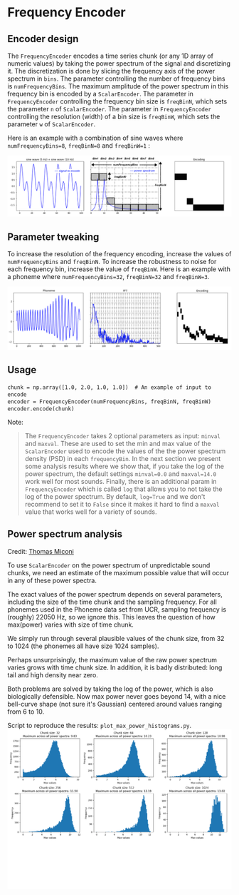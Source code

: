 # Frequency Encoder

## Encoder design

The `FrequencyEncoder` encodes a time series chunk (or any 1D array of numeric 
values) by taking the power spectrum of the signal and discretizing it. The 
discretization is done by slicing the frequency axis of the power spectrum in
 `bins`. The parameter controlling the number of frequency bins is 
 `numFrequencyBins`. The maximum amplitude of the power spectrum in this 
 frequency bin is encoded by a `ScalarEncoder`. The parameter in 
 `FrequencyEncoder` controlling the frequency bin size is `freqBinN`, 
 which sets the parameter `n` of `ScalarEncoder`. The parameter in 
 `FrequencyEncoder` controlling the resolution (width) of a bin size is 
 `freqBinW`, which sets the parameter `w` of `ScalarEncoder`. 
 
 Here is an example with a combination of sine waves where 
 `numFrequencyBins=8`, `freqBinN=8` and `freqBinW=1` :
 
 ![x](assets/freq-encoder-1.png)

## Parameter tweaking
 
 To increase the resolution of the frequency encoding, increase the values
  of `numFrequencyBins` and `freqBinN`. To increase the robustness to noise 
  for each frequency bin, increase the value of `freqBinW`. Here is
   an example with a phoneme where `numFrequencyBins=32`, `freqBinN=32` and 
  `freqBinW=3`.
  
![x](assets/freq-encoder-2.png)


## Usage
 ```
chunk = np.array([1.0, 2.0, 1.0, 1.0])  # An example of input to encode
encoder = FrequencyEncoder(numFrequencyBins, freqBinN, freqBinW)
encoder.encode(chunk)
```

Note:
>The `FrequencyEncoder` takes 2 optional parameters as input: `minval` and 
`maxval`. These are used to set the min and max value of the `ScalarEncoder` 
used to encode the values of the the power spectrum density (PSD) in each 
`frequencyBin`. In the next section we present some analysis results where we 
show that, if you take the log of the power spectrum, the default settings 
`minval=0.0` and `maxval=14.0` work well for most sounds. Finally, there is an 
additional param in `FrequencyEncoder` which is called `log` that allows you to 
not take the log of the power spectrum. By default, `log=True` and we don't 
recommend to set it to `False` since it makes it hard to find a `maxval` value that 
works well for a variety of sounds.     


## Power spectrum analysis
Credit: [Thomas Miconi](https://github.com/ThomasMiconi)

To use `ScalarEncoder` on the power spectrum of unpredictable sound chunks, we
need an estimate of the maximum possible value that will occur in any of
these power spectra.

The exact values of the power spectrum depends on several parameters,
including the size of the time chunk and the sampling frequency. For all
phonemes used in the Phoneme data set from UCR, sampling frequency is
(roughly) 22050 Hz, so we ignore this. This leaves the question of how
max(power) varies with size of time chunk.

We simply run through several plausible values of the chunk size,
from 32 to 1024 (the phonemes all have size 1024 samples).

Perhaps unsurprisingly, the maximum value of the raw power spectrum varies grows
with time chunk size. In addition, it is badly distributed: long tail and 
high density near zero.

Both problems are solved by taking the log of the power, which is also
biologically defensible. Now max power never goes beyond 14, with a nice
bell-curve shape (not sure it's Gaussian) centered around values ranging from
6 to 10.

Script to reproduce the results: `plot_max_power_histograms.py`.
![x](assets/psd_maximums_distribution.png)

